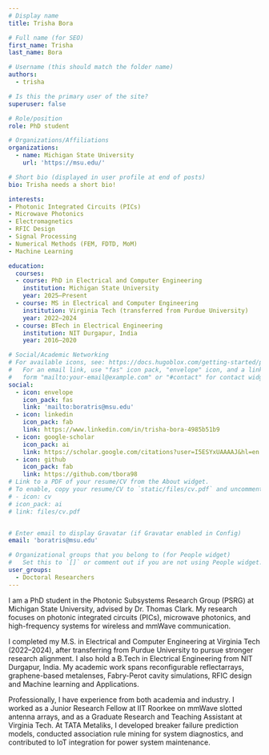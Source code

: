 ```yaml
---
# Display name
title: Trisha Bora

# Full name (for SEO)
first_name: Trisha
last_name: Bora

# Username (this should match the folder name)
authors:
  - trisha

# Is this the primary user of the site?
superuser: false

# Role/position
role: PhD student

# Organizations/Affiliations
organizations:
  - name: Michigan State University
    url: 'https://msu.edu/'

# Short bio (displayed in user profile at end of posts)
bio: Trisha needs a short bio!

interests:
- Photonic Integrated Circuits (PICs)
- Microwave Photonics
- Electromagnetics
- RFIC Design
- Signal Processing
- Numerical Methods (FEM, FDTD, MoM)
- Machine Learning

education:
  courses:
  - course: PhD in Electrical and Computer Engineering
    institution: Michigan State University
    year: 2025–Present
  - course: MS in Electrical and Computer Engineering
    institution: Virginia Tech (transferred from Purdue University)
    year: 2022–2024
  - course: BTech in Electrical Engineering
    institution: NIT Durgapur, India
    year: 2016–2020

# Social/Academic Networking
# For available icons, see: https://docs.hugoblox.com/getting-started/page-builder/#icons
#   For an email link, use "fas" icon pack, "envelope" icon, and a link in the
#   form "mailto:your-email@example.com" or "#contact" for contact widget.
social:
  - icon: envelope
    icon_pack: fas
    link: 'mailto:boratris@msu.edu'
  - icon: linkedin
    icon_pack: fab
    link: https://www.linkedin.com/in/trisha-bora-4985b51b9
  - icon: google-scholar
    icon_pack: ai
    link: https://scholar.google.com/citations?user=I5ESYxUAAAAJ&hl=en
  - icon: github
    icon_pack: fab
    link: https://github.com/tbora98
# Link to a PDF of your resume/CV from the About widget.
# To enable, copy your resume/CV to `static/files/cv.pdf` and uncomment the lines below.
# - icon: cv
# icon_pack: ai
# link: files/cv.pdf


# Enter email to display Gravatar (if Gravatar enabled in Config)
email: 'boratris@msu.edu'

# Organizational groups that you belong to (for People widget)
#   Set this to `[]` or comment out if you are not using People widget.
user_groups:
  - Doctoral Researchers
---
```


I am a PhD student in the Photonic Subsystems Research Group (PSRG) at Michigan State University, advised by Dr. Thomas Clark. My research focuses on photonic integrated circuits (PICs), microwave photonics, and high-frequency systems for wireless and mmWave communication.

I completed my M.S. in Electrical and Computer Engineering at Virginia Tech (2022–2024), after transferring from Purdue University to pursue stronger research alignment. I also hold a B.Tech in Electrical Engineering from NIT Durgapur, India. My academic work spans reconfigurable reflectarrays, graphene-based metalenses, Fabry-Perot cavity simulations, RFIC design and Machine learning and Applications.

Professionally, I have experience from both academia and industry. I worked as a Junior Research Fellow at IIT Roorkee on mmWave slotted antenna arrays, and as a Graduate Research and Teaching Assistant at Virginia Tech. At TATA Metaliks, I developed breaker failure prediction models, conducted association rule mining for system diagnostics, and contributed to IoT integration for power system maintenance.
